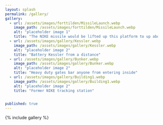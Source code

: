 ```yaml
---
layout: splash
permalink: /gallery/
gallery:
  - url: /assets/images/forttilden/MissileLaunch.webp
    image_path: /assets/images/forttilden/MissileLaunch.webp
    alt: "placeholder image 1"
    title: "The NIKE missile would be lifted up this platform to up above for launch" 
  - url: /assets/images/gallery/Kessler.webp
    image_path: /assets/images/gallery/Kessler.webp
    alt: "placeholder image 2"
    title: "Battery Kessler from a distance" 
  - url: /assets/images/gallery/Bunker.webp
    image_path: /assets/images/gallery/Bunker.webp
    alt: "placeholder image 2"
    title: "Heavy duty gates bar anyone from entering inside" 
  - url: /assets/images/gallery/Building1.webp
    image_path: /assets/images/gallery/Building1.webp
    alt: "placeholder image 2"
    title: "Former NIKE tracking station"
  

published: true
---
```



{% include gallery %}
